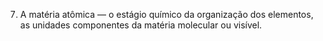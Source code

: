 ﻿7. A matéria atômica — o estágio químico da organização dos elementos, as unidades componentes da matéria molecular ou visível.